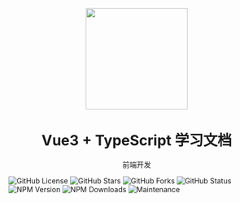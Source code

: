<p align="center">
<img src="./assets/LOGO/1569439739264_1.pngvite.png"
style="width:200px;"
/>
<h1 align="center">Vue3 + TypeScript 学习文档</h1>
<p align="center">
前端开发
</p>


</p>

![GitHub License](https://img.shields.io/github/license/krislorem/vue3-ts-docs)
![GitHub Stars](https://img.shields.io/github/stars/krislorem/vue3-ts-docs)
![GitHub Forks](https://img.shields.io/github/forks/krislorem/vue3-ts-docs)
![GitHub Status](https://img.shields.io/github/workflow/status/krislorem/vue3-ts-docs)
![NPM Version](https://img.shields.io/npm/v/vue)
![NPM Downloads](https://img.shields.io/npm/dw/vue)
![Maintenance](https://img.shields.io/maintenance/yes/2024)
